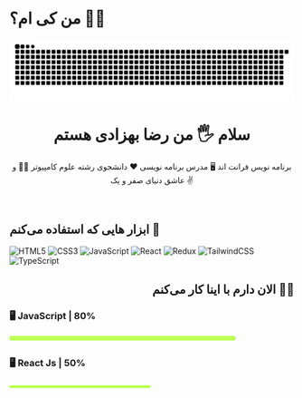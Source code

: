 # من کی‌ ام؟ 👨‍💻

<img align="center" src="https://raw.githubusercontent.com/imrrobat/imrrobat/d1b244e170d2b75fdda3efd499eaaf163f7a617c/images/github-contribution-grid-snake.svg" />

<h1 align="center">سلام 🖐 من  رضا بهزادی هستم</h1>
<p align="center">
  برنامه نویس فرانت اند 🖥 مدرس برنامه نویسی ❤️ دانشجوی رشته علوم کامپیوتر 👨‍💻 و عاشق دنیای صفر و یک ✌️
</p>

<br />

<h2 align"right">ابزار هایی که استفاده می‌کنم 💪</h2>

![HTML5](https://img.shields.io/badge/html5-%23E34F26.svg?style=for-the-badge&logo=html5&logoColor=white) ![CSS3](https://img.shields.io/badge/css3-%231572B6.svg?style=for-the-badge&logo=css3&logoColor=white) ![JavaScript](https://img.shields.io/badge/javascript-%23323330.svg?style=for-the-badge&logo=javascript&logoColor=%23F7DF1E) ![React](https://img.shields.io/badge/react-%2320232a.svg?style=for-the-badge&logo=react&logoColor=%2361DAFB) ![Redux](https://img.shields.io/badge/redux-%23593d88.svg?style=for-the-badge&logo=redux&logoColor=white) ![TailwindCSS](https://img.shields.io/badge/tailwindcss-%2338B2AC.svg?style=for-the-badge&logo=tailwind-css&logoColor=white) ![TypeScript](https://img.shields.io/badge/typescript-%23007ACC.svg?style=for-the-badge&logo=typescript&logoColor=white) 
<br />



<h2 align="right">الان دارم با اینا کار می‌کنم 👨‍💻</h2>

<h3 align="left">🖥 JavaScript | 80%</h3> <img width="400px" src="https://github.com/sabzlearn-ir/sabzlearn-ir/blob/main/bar.png?raw=true" />

<br />

<h3 align="left">🖥 React Js | 50%</h3> <img width="250px" src="https://github.com/sabzlearn-ir/sabzlearn-ir/blob/main/bar.png?raw=true" />
